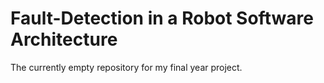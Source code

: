 Fault-Detection in a Robot Software Architecture
================================================

The currently empty repository for my final year project.
